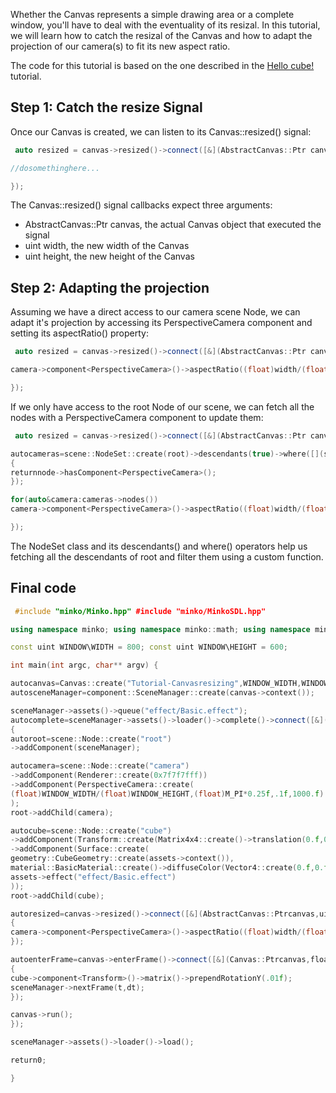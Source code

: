 Whether the Canvas represents a simple drawing area or a complete window, you'll have to deal with the eventuality of its resizal. In this tutorial, we will learn how to catch the resizal of the Canvas and how to adapt the projection of our camera(s) to fit its new aspect ratio.

The code for this tutorial is based on the one described in the [Hello cube!](Hello_cube!.md) tutorial.

Step 1: Catch the resize Signal
-------------------------------

Once our Canvas is created, we can listen to its Canvas::resized() signal:


```cpp
 auto resized = canvas->resized()->connect([&](AbstractCanvas::Ptr canvas, uint width, uint height) {

//dosomethinghere...

}); 
```


The Canvas::resized() signal callbacks expect three arguments:

-   AbstractCanvas::Ptr canvas, the actual Canvas object that executed the signal
-   uint width, the new width of the Canvas
-   uint height, the new height of the Canvas

Step 2: Adapting the projection
-------------------------------

Assuming we have a direct access to our camera scene Node, we can adapt it's projection by accessing its PerspectiveCamera component and setting its aspectRatio() property:


```cpp
 auto resized = canvas->resized()->connect([&](AbstractCanvas::Ptr canvas, uint width, uint height) {

camera->component<PerspectiveCamera>()->aspectRatio((float)width/(float)height);

}); 
```


If we only have access to the root Node of our scene, we can fetch all the nodes with a PerspectiveCamera component to update them:


```cpp
 auto resized = canvas->resized()->connect([&](AbstractCanvas::Ptr canvas, uint width, uint height) {

autocameras=scene::NodeSet::create(root)->descendants(true)->where([](scene::Node::Ptrnode)
{
returnnode->hasComponent<PerspectiveCamera>();
});

for(auto&camera:cameras->nodes())
camera->component<PerspectiveCamera>()->aspectRatio((float)width/(float)height);

}); 
```


The NodeSet class and its descendants() and where() operators help us fetching all the descendants of root and filter them using a custom function.

Final code
----------


```cpp
 #include "minko/Minko.hpp" #include "minko/MinkoSDL.hpp"

using namespace minko; using namespace minko::math; using namespace minko::component;

const uint WINDOW\WIDTH = 800; const uint WINDOW\HEIGHT = 600;

int main(int argc, char** argv) {

autocanvas=Canvas::create("Tutorial-Canvasresizing",WINDOW_WIDTH,WINDOW_HEIGHT);
autosceneManager=component::SceneManager::create(canvas->context());

sceneManager->assets()->queue("effect/Basic.effect");
autocomplete=sceneManager->assets()->loader()->complete()->connect([&](file::Loader::Ptrloader)
{
autoroot=scene::Node::create("root")
->addComponent(sceneManager);

autocamera=scene::Node::create("camera")
->addComponent(Renderer::create(0x7f7f7fff))
->addComponent(PerspectiveCamera::create(
(float)WINDOW_WIDTH/(float)WINDOW_HEIGHT,(float)M_PI*0.25f,.1f,1000.f)
);
root->addChild(camera);

autocube=scene::Node::create("cube")
->addComponent(Transform::create(Matrix4x4::create()->translation(0.f,0.f,-5.f)))
->addComponent(Surface::create(
geometry::CubeGeometry::create(assets->context()),
material::BasicMaterial::create()->diffuseColor(Vector4::create(0.f,0.f,1.f,1.f)),
assets->effect("effect/Basic.effect")
));
root->addChild(cube);

autoresized=canvas->resized()->connect([&](AbstractCanvas::Ptrcanvas,uintwidth,uintheight)
{
camera->component<PerspectiveCamera>()->aspectRatio((float)width/(float)height);
});

autoenterFrame=canvas->enterFrame()->connect([&](Canvas::Ptrcanvas,floatt,floatdt)
{
cube->component<Transform>()->matrix()->prependRotationY(.01f);
sceneManager->nextFrame(t,dt);
});

canvas->run();
});

sceneManager->assets()->loader()->load();

return0;

} 
```


